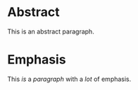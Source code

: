 # Abstract

This is an abstract paragraph.

# Emphasis

This *is* a *paragraph* with a *lot* of emphasis.
